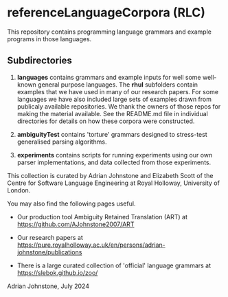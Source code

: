 # referenceLanguageCorpora (RLC)

This repository contains programming language grammars and example programs in those languages.

## Subdirectories

1. **languages** contains grammars and example inputs for well some well-known general purpose languages. The **rhul** subfolders contain examples that we have used in many of our research papers. For some languages we have also included large sets of examples drawn from publicaly available repositories. We thank the owners of those repos for making the material available.
See the README.md file in individual directories for details on how these corpora were constructed.

2. **ambiguityTest** contains 'torture' grammars designed to stress-test generalised parsing algorithms.

3. **experiments** contains scripts for running experiments using our own parser implementations, and data collected from those experiments.
 

This collection is curated by Adrian Johnstone and Elizabeth Scott of the Centre for Software Language Engineering at Royal Holloway, University of London.



You may also find the following pages useful.

* Our production tool Ambiguity Retained Translation (ART) at https://github.com/AJohnstone2007/ART

* Our research papers at https://pure.royalholloway.ac.uk/en/persons/adrian-johnstone/publications

* There is a large curated collection of 'official' language grammars at https://slebok.github.io/zoo/ 

Adrian Johnstone, July 2024
